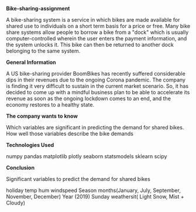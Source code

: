 **Bike-sharing-assignment**

A bike-sharing system is a service in which bikes are made available for shared use to individuals on a short term basis for a price or free. Many bike share systems allow people to borrow a bike from a "dock" which is usually computer-controlled wherein the user enters the payment information, and the system unlocks it. This bike can then be returned to another dock belonging to the same system.

**General Information**

A US bike-sharing provider BoomBikes has recently suffered considerable dips in their revenues due to the ongoing Corona pandemic. The company is finding it very difficult to sustain in the current market scenario. So, it has decided to come up with a mindful business plan to be able to accelerate its revenue as soon as the ongoing lockdown comes to an end, and the economy restores to a healthy state.

**The company wants to know**

Which variables are significant in predicting the demand for shared bikes.
How well those variables describe the bike demands

**Technologies Used**

numpy
pandas
matplotlib
plotly
seaborn
statsmodels
sklearn
scipy

**Conclusion**

Significant variables to predict the demand for shared bikes

holiday
temp
hum
windspeed
Season
months(January, July, September, November, December)
Year (2019)
Sunday
weathersit( Light Snow, Mist + Cloudy)
